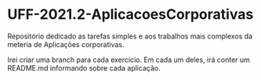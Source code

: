 # UFF-2021.2-AplicacoesCorporativas

Repositório dedicado as tarefas simples e aos trabalhos mais complexos da meteria de Aplicações corporativas.

Irei criar uma branch para cada exercício. Em cada um deles, irá conter um README.md informando sobre cada aplicação.
